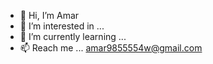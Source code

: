 - 👋 Hi, I’m Amar
- 👀 I’m interested in ...
- 🌱 I’m currently learning ...
- 📫 Reach me ... amar9855554w@gmail.com

<!---
Reaper-02/Reaper-02 is a ✨ special ✨ repository because its `README.md` (this file) appears on your GitHub profile.
You can click the Preview link to take a look at your changes.
--->
